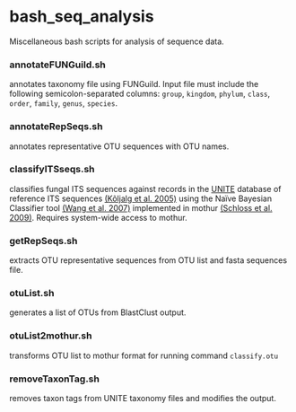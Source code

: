 # bash_seq_analysis
Miscellaneous bash scripts for analysis of sequence data.

### annotateFUNGuild.sh
annotates taxonomy file using FUNGuild. Input file must include the following semicolon-separated columns: `group`, `kingdom`, `phylum`, `class`, `order`, `family`, `genus`, `species`.

### annotateRepSeqs.sh
annotates representative OTU sequences with OTU names.

### classifyITSseqs.sh
classifies fungal ITS sequences against records in the [UNITE](https://unite.ut.ee/) database of reference ITS sequences [(Kõljalg et al. 2005)](https://doi.org/10.1111/j.1469-8137.2005.01376.x) using the Naïve Bayesian Classifier tool [(Wang et al. 2007)](https://doi.org/10.1128/AEM.00062-07) implemented in mothur [(Schloss et al. 2009)](https://doi.org/10.1128/AEM.01541-09). Requires system-wide access to mothur. 


### getRepSeqs.sh
extracts OTU representative sequences from OTU list and fasta sequences file.

### otuList.sh
generates a list of OTUs from BlastClust output.

### otuList2mothur.sh
transforms OTU list to mothur format for running command `classify.otu`

### removeTaxonTag.sh
removes taxon tags from UNITE taxonomy files and modifies the output.

